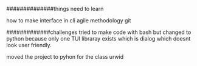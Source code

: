 ##############things need to learn

how to make interface in cli
agile methodology
git

#############challenges
tried to make code with bash but changed to python because only one TUI libraray exists which is dialog which doesnt look user friendly. 

moved the project to pyhon for the class urwid